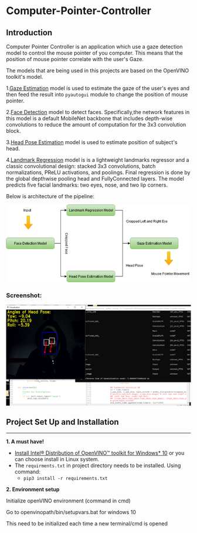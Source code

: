 # Computer-Pointer-Controller


## Introduction
Computer Pointer Controller is an application which use a gaze detection model to control the mouse pointer of you computer.
This means that the position of mouse pointer correlate with the user's Gaze.

The models that are being used in this projects are based on the OpenVINO toolkit's model.

1.[Gaze Estimation](https://docs.openvinotoolkit.org/latest/_models_intel_gaze_estimation_adas_0002_description_gaze_estimation_adas_0002.html) model is used to estimate the gaze of the user's eyes and then feed the result into `pyautogui` module to change the position of mouse pointer. 

2.[Face Detection](https://docs.openvinotoolkit.org/2018_R5/_docs_Transportation_object_detection_face_pruned_mobilenet_reduced_ssd_shared_weights_caffe_desc_face_detection_adas_0001.html) model to detect faces. Specifically,the network features in this model is a default MobileNet backbone that includes depth-wise convolutions to reduce the amount of computation for the 3x3 convolution block.

3.[Head Pose Estimation](https://docs.openvinotoolkit.org/latest/omz_models_intel_head_pose_estimation_adas_0001_description_head_pose_estimation_adas_0001.html) model is used to estimate position of subject's head.

4.[Landmark Regression](https://docs.openvinotoolkit.org/latest/omz_models_intel_head_pose_estimation_adas_0001_description_head_pose_estimation_adas_0001.html) model is  is a lightweight landmarks regressor and a classic convolutional design: stacked 3x3 convolutions, batch normalizations, PReLU activations, and poolings. Final regression is done by the global depthwise pooling head and FullyConnected layers. The model predicts five facial landmarks: two eyes, nose, and two lip corners.




Below is architecture of the pipeline:

![pipline](https://github.com/SNNJM/ComputerPointerController/blob/master/bin/ComputerPointer.png?raw=true)




### Screenshot:
![show_app](https://github.com/SNNJM/ComputerPointerController/blob/master/bin/result.png?raw=true)




## Project Set Up and Installation
_______________
**1. A must have!** 
- [Install Intel® Distribution of OpenVINO™ toolkit for Windows* 10](https://docs.openvinotoolkit.org/latest/openvino_docs_install_guides_installing_openvino_windows.html#model_optimizer_configuration_steps) or you can choose install in Linux system.
- The `requirments.txt` in project directory needs to be installed. Using command: 
    - `pip3 install -r requirements.txt`



**2. Environment setup**

Initialize openVINO environment (command in cmd)

Go to openvinopath/bin/setupvars.bat for windows 10
    
This need to be initialized each time a new terminal/cmd is opened
  
  
